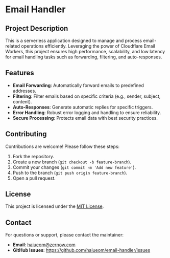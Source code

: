 # Email Handler

## Project Description

This is a serverless application designed to manage and process email-related operations efficiently. Leveraging the power of Cloudflare Email Workers, this project ensures high performance, scalability, and low latency for email handling tasks such as forwarding, filtering, and auto-responses.

## Features

- **Email Forwarding**: Automatically forward emails to predefined addresses.
- **Filtering**: Filter emails based on specific criteria (e.g., sender, subject, content).
- **Auto-Responses**: Generate automatic replies for specific triggers.
- **Error Handling**: Robust error logging and handling to ensure reliability.
- **Secure Processing**: Protects email data with best security practices.

## Contributing

Contributions are welcome! Please follow these steps:

1. Fork the repository.
2. Create a new branch (`git checkout -b feature-branch`).
3. Commit your changes (`git commit -m 'Add new feature'`).
4. Push to the branch (`git push origin feature-branch`).
5. Open a pull request.

## License

This project is licensed under the [MIT License](LICENSE).

## Contact

For questions or support, please contact the maintainer:

- **Email**: haiueom@zernow.com
- **GitHub Issues**: https://github.com/haiueom/email-handler/issues
